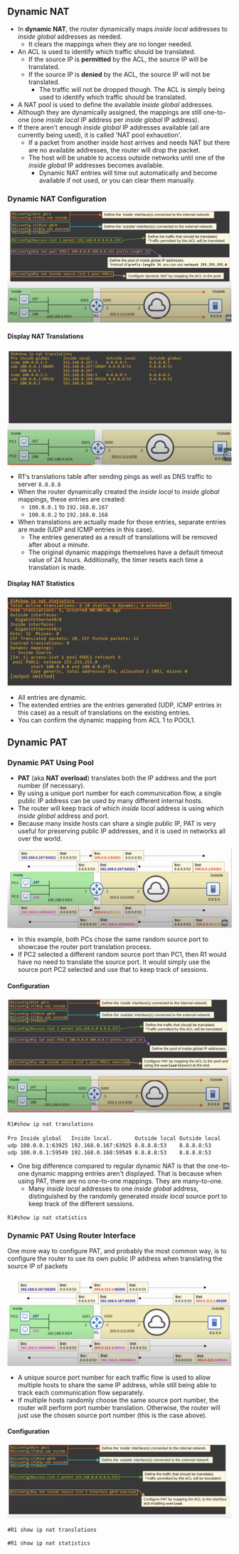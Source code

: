 ## Dynamic NAT
* In **dynamic NAT**, the router dynamically maps *inside local* addresses to *inside global* addresses as needed.
	* It clears the mappings when they are no longer needed.
* An ACL is used to identify which traffic should be translated.
	* If the source IP is **permitted** by the ACL, the source IP will be translated.
	* If the source IP is **denied** by the ACL, the source IP will not be translated.
		* The traffic will not be dropped though. The ACL is simply being used to identify which traffic should be translated.
* A NAT pool is used to define the available *inside global* addresses.
* Although they are dynamically assigned, the mappings are still one-to-one (one *inside local* IP address per *inside global* IP address).
* If there aren't enough *inside global* IP addresses available (all are currently being used), it is called 'NAT pool exhaustion'.
	* If a packet from another inside host arrives and needs NAT but there are no available addresses, the router will drop the packet.
	* The host will be unable to access outside networks until one of the *inside global* IP addresses becomes available.
		* Dynamic NAT entries will time out automatically and become available if not used, or you can clear them manually.
### Dynamic NAT Configuration
![Dynamic NAT configuration](./img3/dynamic-NAT-config.png)
#### Display NAT Translations
![Dynamic NAT show translations](./img3/dynamic-nat-show-translations.png)
* R1's translations table after sending pings as well as DNS traffic to server `8.8.8.8`
* When the router dynamically created the *inside local* to *inside global* mappings, these entries are created:
	* `100.0.0.1` to `192.168.0.167`
	* `100.0.0.2` to `192.168.0.168`
* When translations are actually made for those entries, separate entries are made (UDP and ICMP entries in this case).
	* The entries generated as a result of translations will be removed after about a minute.
	* The original dynamic mappings themselves have a default timeout value of 24 hours. Additionally, the timer resets each time a translation is made.
#### Display NAT Statistics
![NAT statistics](./img3/show-dynamic-nat-statistics.png)
* All entries are dynamic.
* The extended entries are the entries generated (UDP, ICMP entries in this case) as a result of translations on the existing entries.
* You can confirm the dynamic mapping from ACL 1 to POOL1.
## Dynamic PAT
### Dynamic PAT Using Pool
* **PAT** (aka **NAT overload**) translates both the IP address and the port number (if necessary).
* By using a unique port number for each communication flow, a single public IP address can be used by many different internal hosts.
* The router will keep track of which *inside local* address is using which *inside global* address and port.
* Because many inside hosts can share a single public IP, PAT is very useful for preserving public IP addresses, and it is used in networks all over the world.

![PAT process walkthrough](./img3/PAT-process-walkthrough.png)
* In this example, both PCs chose the same random source port to showcase the router port translation process.
* If PC2 selected a different random source port than PC1, then R1 would have no need to translate the source port. It would simply use the source port PC2 selected and use that to keep track of sessions.
#### Configuration
![Dynamic PAT pool configuration](./img3/PAT-pool-config.png)

```
R1#show ip nat translations

Pro Inside global   Inside local.       Outside local Outside local
udp 100.0.0.1:63925 192.168.0.167:63925 8.8.8.8:53    8.8.8.8:53   
udp 100.0.0.1:59549 192.168.0.168:59549 8.8.8.8:53    8.8.8.8:53
```
* One big difference compared to regular dynamic NAT is that the one-to-one dynamic mapping entries aren't displayed. That is because when using PAT, there are no one-to-one mappings. They are many-to-one.
	* Many *inside local* addresses to one *inside global* address, distinguished by the randomly generated *inside local* source port to keep track of the different sessions.

```
R1#show ip nat statistics
```

### Dynamic PAT Using Router Interface
One more way to configure PAT, and probably the most common way, is to configure the router to use its own public IP address when translating the source IP of packets

![Dynamic PAT using router interface process walkthrough](./img3/PAT-interface-walkthrough.png)
* A unique source port number for each traffic flow is used to allow multiple hosts to share the same IP address, while still being able to track each communication flow separately.
* If multiple hosts randomly choose the same source port number, the router will perform port number translation. Otherwise, the router will just use the chosen source port number (this is the case above).
#### Configuration
![Dynamic PAT using interface configuration](./img3/dynamic-PAT-interface-config.png)

```
#R1 show ip nat translations
```

```
#R1 show ip nat statistics
```
